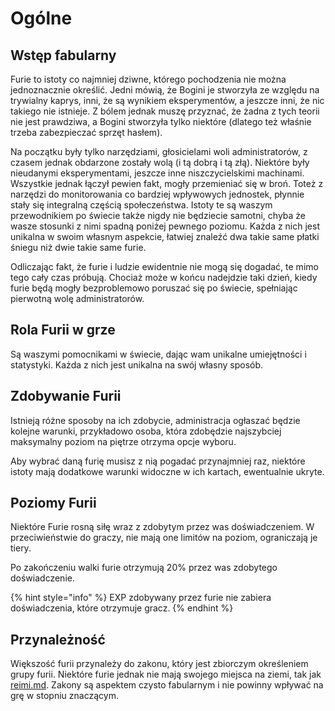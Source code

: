 # Ogólne

## Wstęp fabularny

Furie to istoty co najmniej dziwne, którego pochodzenia nie można jednoznacznie określić. Jedni mówią, że Bogini je stworzyła ze względu na trywialny kaprys, inni, że są wynikiem eksperymentów, a jeszcze inni, że nic takiego nie istnieje. Z bólem jednak muszę przyznać, że żadna z tych teorii nie jest prawdziwa, a Bogini stworzyła tylko niektóre (dlatego też właśnie trzeba zabezpieczać sprzęt hasłem).

Na początku były tylko narzędziami, głosicielami woli administratorów, z czasem jednak obdarzone zostały wolą (i tą dobrą i tą złą). Niektóre były nieudanymi eksperymentami, jeszcze inne niszczycielskimi machinami. Wszystkie jednak łączył pewien fakt, mogły przemieniać się w broń. Toteż z narzędzi do monitorowania co bardziej wpływowych jednostek, płynnie stały się integralną częścią społeczeństwa. Istoty te są waszym przewodnikiem po świecie także nigdy nie będziecie samotni, chyba że wasze stosunki z nimi spadną poniżej pewnego poziomu. Każda z nich jest unikalna w swoim własnym aspekcie, łatwiej znaleźć dwa takie same płatki śniegu niż dwie takie same furie.

Odliczając fakt, że furie i ludzie ewidentnie nie mogą się dogadać, te mimo tego cały czas próbują. Chociaż może w końcu nadejdzie taki dzień, kiedy furie będą mogły bezproblemowo poruszać się po świecie, spełniając pierwotną wolę administratorów.

## Rola Furii w grze

Są waszymi pomocnikami w świecie, dając wam unikalne umiejętności i statystyki. Każda z nich jest unikalna na swój własny sposób.

## Zdobywanie Furii

Istnieją różne sposoby na ich zdobycie, administracja ogłaszać będzie kolejne warunki, przykładowo osoba, która zdobędzie najszybciej maksymalny poziom na piętrze otrzyma opcje wyboru.

Aby wybrać daną furię musisz z nią pogadać przynajmniej raz, niektóre istoty mają dodatkowe warunki widoczne w ich kartach, ewentualnie ukryte.

## Poziomy Furii

Niektóre Furie rosną siłę wraz z zdobytym przez was doświadczeniem. W przeciwieństwie do graczy, nie mają one limitów na poziom, ograniczają je tiery.

Po zakończeniu walki furie otrzymują 20% przez was zdobytego doświadczenie.

{% hint style="info" %}
EXP zdobywany przez furie nie zabiera doświadczenia, które otrzymuje gracz.
{% endhint %}

## Przynależność

Większość furii przynależy do zakonu, który jest zbiorczym określeniem grupy furii. Niektóre furie jednak nie mają swojego miejsca na ziemi, tak jak [reimi.md](niepowiazane/reimi.md "mention"). Zakony są aspektem czysto fabularnym i nie powinny wpływać na grę w stopniu znaczącym.

